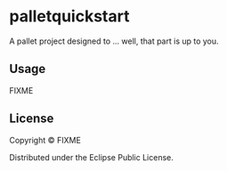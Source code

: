 # palletquickstart

A pallet project designed to ... well, that part is up to you.

## Usage

FIXME

## License

Copyright ©  FIXME

Distributed under the Eclipse Public License.
